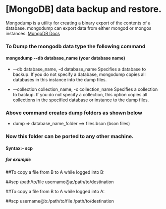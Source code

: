# [MongoDB] data backup and restore.

  Mongodump is a utility for creating a binary export of the contents of a database. mongodump can export data from either mongod or mongos instances. [MongoDB Docs](https://docs.mongodb.com/manual/reference/program/mongodump/)
  
  
### To Dump the mongodb data type the following command
#### mongodump --db database_name (your database name)
- --db database_name, -d database_name
  Specifies a database to backup. If you do not specify a database, mongodump copies all databases in this instance into the dump files.

- --collection collection_name, -c collection_name
  Specifies a collection to backup. If you do not specify a collection, this option copies all collections in the specified database or instance to the dump files.

### Above command creates dump folders as shown below
- dump => database_name_folder ==> files.bson (bson files)

### Now this folder can be ported to any other machine.

#### Syntax:- scp <source> <destination>

##### for example

##To copy a file from B to A while logged into B:

##scp /path/to/file username@a:/path/to/destination

##To copy a file from B to A while logged into A:

##scp username@b:/path/to/file /path/to/destination
